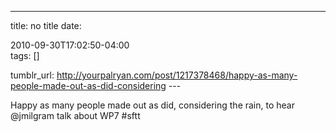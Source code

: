 ---
title: no title
date:

 2010-09-30T17:02:50-04:00  
tags:  []

tumblr_url:
http://yourpalryan.com/post/1217378468/happy-as-many-people-made-out-as-did-considering
\-\--

Happy as many people made out as did, considering the rain, to hear
\@jmilgram talk about WP7 \#sftt
